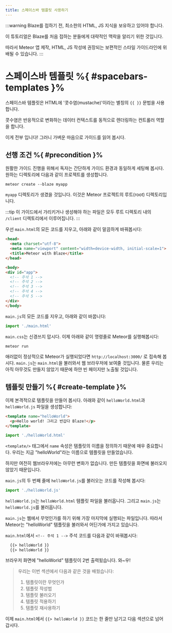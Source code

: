 ```yaml
---
title: 스페이스바 템플릿 사용하기
---
```


:::warning
Blaze를 접하기 전, 최소한의 HTML, JS 지식을 보유하고 있어야 합니다.

이 튜토리얼은 Blaze를 처음 접하는 분들에게 대략적인 맥락을 알리기 위한 것입니다.

따라서 Meteor 앱 제작, HTML, JS 작성에 권장되는 보편적인 스타일 가이드라인에 위배될 수 있습니다.
:::

# 스페이스바 템플릿 %{ #spacebars-templates }%

스페이스바 템플릿은 HTML에 '콧수염(mustache)'이라는 별칭의 `{​{ }}` 문법을 사용합니다.

콧수염은 반응적으로 변화하는 데이터 컨텍스트를 동적으로 렌더링하는 컨트롤러 역할을 합니다.

이게 전부 입니다! 그러니 가벼운 마음으로 가이드를 읽어 봅시다.

## 선행 조건 %{ #precondition }%

원활한 가이드 진행을 위해서 독자는 간단하게 가이드 환경과 동일하게 세팅해 봅시다.
원하는 디렉토리에 다음과 같이 프로젝트를 생성합니다.

```shell
meteor create --blaze myapp
```

`myapp` 디렉토리가 생겼을 것입니다.
이것은 Meteor 프로젝트의 루트(root) 디렉토리입니다.

:::tip
이 가이드에서 가리키거나 생성해야 하는 파일은 모두 루트 디렉토리 내의 `/client` 디렉토리에서 이루어집니다.
:::

우선 `main.html`의 모든 코드를 지우고, 아래와 같이 말끔하게 바꿔봅시다:
```html
<head>
  <meta charset="utf-8">
  <meta name="viewport" content="width=device-width, initial-scale=1">
  <title>Meteor with Blaze</title>
</head>

<body>
<div id="app">
  <!-- 주석 1 -->
  <!-- 주석 2 -->
  <!-- 주석 3 -->
  <!-- 주석 4 -->
  <!-- 주석 5 -->
</div>
</body>
```

`main.js`의 모든 코드를 지우고, 아래와 같이 바꿉니다:
```js
import './main.html'
```

`main.css`는 신경쓰지 맙시다.
이제 아래와 같이 명령줄로 Meteor를 실행해봅시다:
```shell
meteor run
```
애러없이 정상적으로 Meteor가 실행되었다면 `http://localhost:3000/` 로 접속해 봅시다.
`main.js`는 `main.html`을 불러와서 웹 브라우저에 보여줄 것입니다.
물론 우리는 아직 아무것도 만들지 않았기 때문에 하얀 빈 페이지만 노출될 것입니다.

## 템플릿 만들기 %{ #create-template }%

이제 본격적으로 템플릿을 만들어 봅시다. 아래와 같이 `helloWorld.html`과 `helloWorld.js` 파일을 생성합니다:
```html
<template name="helloWorld">
  <p>Hello world! 그리고 반갑다 Blaze!</p>
</template>
```
```js
import './helloWorld.html'
```

`<template/>` 태그에서 `name` 속성은 템플릿의 이름을 정의하기 때문에 매우 중요합니다.
우리는 지금 "helloWorld"라는 이름으로 템플릿을 만들었습니다.

하지만 여전히 웹브라우저에는 아무런 변화가 없습니다.
만든 템플릿을 화면에 불러오지 않았기 때문입니다.

`main.js`의 두 번째 줄에 `helloWorld.js`를 불러오는 코드를 작성해 봅시다:
```js
import './helloWorld.js'
```

`helloWorld.js`는 `helloWorld.html` 템플릿 파일을 불러옵니다.
그리고 `main.js`는 `helloWorld.js`를 불러옵니다.

`main.js`는 웹에서 무엇인가를 하기 위해 가장 마지막에 실행되는 파일입니다.
따라서 Meteor는 "helloWorld" 템플릿을 불러와서 어딘가에 가지고 있습니다.

`main.html`에서 `<!-- 주석 1 -->` 주석 코드를 다음과 같이 바꿔봅시다:
```html
  {{> helloWorld }}
  {{> helloWorld }}
```
브라우저 화면에 "helloWorld" 템플릿이 2번 출력됬습니다. 와~우!

> 우리는 이번 섹션에서 다음과 같은 것을 배웠습니다:
> 1. 템플릿이란 무엇인가
> 2. 템플릿 작성법
> 3. 템플릿 불러오기
> 4. 템플릿 적용하기
> 5. 템플릿 재사용하기

이제 `main.html`에서 `{​{> helloWorld }}` 코드는 한 줄만 남기고 다음 섹션으로 넘어갑시다.
